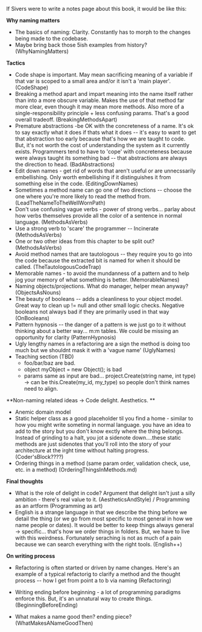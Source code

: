 If Sivers were to write a notes page about this book, it would be like this:

**Why naming matters**
* The basics of naming: Clarity. Constantly has to morph to the changes being  made to the codebase.
* Maybe bring back those 5ish examples from history? (WhyNamingMatters)

**Tactics**
* Code shape is important. May mean sacrificing meaning of a variable if that var is scoped to a small area and/or it isn't a 'main player'. (CodeShape)
* Breaking a method apart and impart meaning into the name itself rather than into a more obscure variable. Makes the use of that method far more clear, even though it may mean more methods. Also more of a single-responsibility principle + less confusing params. That's a good overall tradeoff. (BreakingMethodsApart)
* Premature abstractions -be OK with the concreteness of a name. It's ok to say exactly what it does if thats what it does -- it's easy to want to get that abstraction too early because that's how we are taught to code. But, it's not worth the cost of understanding the system as it currently exists. Programmers tend to have to 'cope' with concreteness because were always taught its something bad -- that abstractions are always the direction to head. (BadAbstractions)
* Edit down names - get rid of words that aren't useful or are unnecssarily embellishing. Only worth embellishing if it distinguishes it from something else in the code. (EditingDownNames)
* Sometimes a method name can go one of two directions -- choose the one where you're more likely to read the method from. (LeadTheNameToTheWellWornPath)
* Don't use confusing vague verbs - power of strong verbs... parlay about how verbs themselves provide all the color of a sentence in normal language. (MethodsAsVerbs)
* Use a strong verb to 'scare' the programmer -- Incinerate (MethodsAsVerbs)
* One or two other ideas from this chapter to be split out? (MethodsAsVerbs)
* Avoid method names that are tautologous -- they require you to go into the code because the extracted bit is named for when it should be called. (TheTautologousCodeTrap)
* Memorable names - to avoid the mundanness of a pattern and to help jog your memory of what something is better. (MemorableNames)
* Naming objects/projections. What do manager, helper mean anyway? (ObjectsAsNouns)
* The beauty of booleans -- adds a cleanliness to your object model. Great way to clean up != null and other small logic checks. Negative booleans not always bad if they are primarily used in that way (OnBooleans)
* Pattern hypnosis -- the danger of a pattern is we just go to it without thinking about a better way... m:m tables. We could be missing an opportunity for clarity (PatternHypnosis)
* Ugly lengthy names in a refactoring are a sign the method is doing too much but we shouldnt mask it with a 'vague name' (UglyNames)
* Teaching section (TBD) 
  * foo/bar/baz are bad. 
  * object myObject = new Object(); is bad
  * params same as input are bad... project.Create(string name, int type) -> can be this.Create(my_id, my_type) so people don't think names need to align.
  

**Non-naming related ideas -> Code delight. Aesthetics. **
* Anemic domain model
* Static helper class as a good placeholder til you find a home - similar to how you might write someting in normal language. you have an idea to add to the story but you don't know exctly where the thing belongs. Instead of grinding to a halt, you jot a sidenote down....these static methods are just sidenotes that you'll roll into the story of your architecture at the irght time without halting progress. (Coder'sBlock????)
* Ordering things in a method (same param order, validation check, use, etc. in a method) (OrderingThingsInMethods.md)

**Final thoughts**
* What is the role of delight in code? Argument that delight isn't just a silly ambition - there's real value to it. (AestheticsAndStyle) / Programming as an artform (Programming as art)
* English is a strange language in that we describe the thing before we detail the thing (or we go from most specific to most general in how we name people or dates). It would be better to keep things always general -> specific... that's how we order things in folders. But, we have to live with this weirdness. Fortunately seraching is not as much of a pain because we can search everything with the right tools. (English++)

**On writing process**

* Refactoring is often started or driven by name changes. Here's an example of a typical refactorig to clarify a method and the thought process -- how I get from point a to b via naming (Refactoring)
* Writing ending before beginning - a lot of programming paradigms enforce this. But, it's an unnatural way to create things. (BeginningBeforeEnding)

* What makes a name good then? ending piece? (WhatMakesANameGoodThen)

